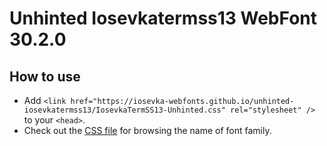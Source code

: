 # Unhinted Iosevkatermss13 WebFont 30.2.0

## How to use

- Add `<link href="https://iosevka-webfonts.github.io/unhinted-iosevkatermss13/IosevkaTermSS13-Unhinted.css" rel="stylesheet" />` to your `<head>`.
- Check out the [CSS file](./IosevkaTermSS13-Unhinted.css) for browsing the name of font family.

